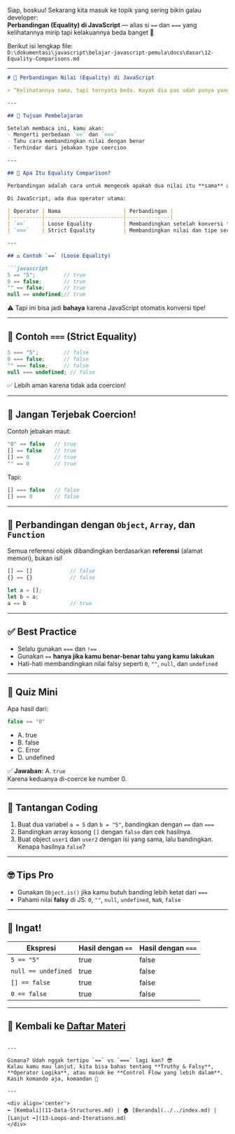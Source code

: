 Siap, boskuu! Sekarang kita masuk ke topik yang sering bikin galau developer:  
**Perbandingan (Equality) di JavaScript** — alias si `==` dan `===` yang kelihatannya mirip tapi kelakuannya beda banget 🤯

Berikut isi lengkap file:  
`D:\dokumentasi\javascript\belajar-javascript-pemula\docs\dasar\12-Equality-Comparisons.md`

---

```markdown
# 🤝 Perbandingan Nilai (Equality) di JavaScript

> “Kelihatannya sama, tapi ternyata beda. Kayak dia pas udah punya yang lain 😔”

---

## 🎯 Tujuan Pembelajaran

Setelah membaca ini, kamu akan:
- Mengerti perbedaan `==` dan `===`
- Tahu cara membandingkan nilai dengan benar
- Terhindar dari jebakan type coercion

---

## 🧠 Apa Itu Equality Comparison?

Perbandingan adalah cara untuk mengecek apakah dua nilai itu **sama** atau **tidak**.

Di JavaScript, ada dua operator utama:

| Operator | Nama                    | Perbandingan |
|----------|-------------------------|--------------|
| `==`     | Loose Equality          | Membandingkan setelah konversi tipe (coercion) |
| `===`    | Strict Equality         | Membandingkan nilai dan tipe secara ketat |

---

## ⚖️ Contoh `==` (Loose Equality)

```javascript
5 == "5";         // true
0 == false;       // true
"" == false;      // true
null == undefined;// true
```

⚠️ Tapi ini bisa jadi **bahaya** karena JavaScript otomatis konversi tipe!

---

## 🧱 Contoh `===` (Strict Equality)

```javascript
5 === "5";        // false
0 === false;      // false
"" === false;     // false
null === undefined; // false
```

✅ Lebih aman karena tidak ada coercion!

---

## 🚨 Jangan Terjebak Coercion!

Contoh jebakan maut:
```javascript
"0" == false   // true
[] == false    // true
[] == 0        // true
"" == 0        // true
```

Tapi:
```javascript
[] === false   // false
[] === 0       // false
```

---

## 🧪 Perbandingan dengan `Object`, `Array`, dan `Function`

Semua referensi objek dibandingkan berdasarkan **referensi** (alamat memori), bukan isi!

```javascript
[] == []            // false
{} == {}            // false

let a = [];
let b = a;
a == b              // true
```

---

## ✅ Best Practice

- Selalu gunakan `===` dan `!==`  
- Gunakan `==` **hanya jika kamu benar-benar tahu yang kamu lakukan**
- Hati-hati membandingkan nilai falsy seperti `0`, `""`, `null`, dan `undefined`

---

## 🧠 Quiz Mini

Apa hasil dari:

```javascript
false == "0"
```

- A. true  
- B. false  
- C. Error  
- D. undefined

✅ **Jawaban:** A. `true`  
Karena keduanya di-coerce ke number 0.

---

## 💪 Tantangan Coding

1. Buat dua variabel `a = 5` dan `b = "5"`, bandingkan dengan `==` dan `===`
2. Bandingkan array kosong `[]` dengan `false` dan cek hasilnya.
3. Buat object `user1` dan `user2` dengan isi yang sama, lalu bandingkan. Kenapa hasilnya `false`?

---

## 🤓 Tips Pro

- Gunakan `Object.is()` jika kamu butuh banding lebih ketat dari `===`
- Pahami nilai **falsy** di JS: `0`, `""`, `null`, `undefined`, `NaN`, `false`

---

## 🧠 Ingat!

| Ekspresi             | Hasil dengan `==` | Hasil dengan `===` |
|----------------------|------------------|--------------------|
| `5 == "5"`           | true             | false              |
| `null == undefined`  | true             | false              |
| `[] == false`        | true             | false              |
| `0 == false`         | true             | false              |

---

## 🔁 Kembali ke [Daftar Materi](../../index.md)
```

---

Gimana? Udah nggak tertipu `==` vs `===` lagi kan? 😎  
Kalau kamu mau lanjut, kita bisa bahas tentang **Truthy & Falsy**, **Operator Logika**, atau masuk ke **Control Flow yang lebih dalam**. Kasih komando aja, komandan 🫡

---

<div align='center'>
⬅️ [Kembali](11-Data-Structures.md) | 🏠 [Beranda](../../index.md) | [Lanjut ➡️](13-Loops-and-Iterations.md)
</div>
